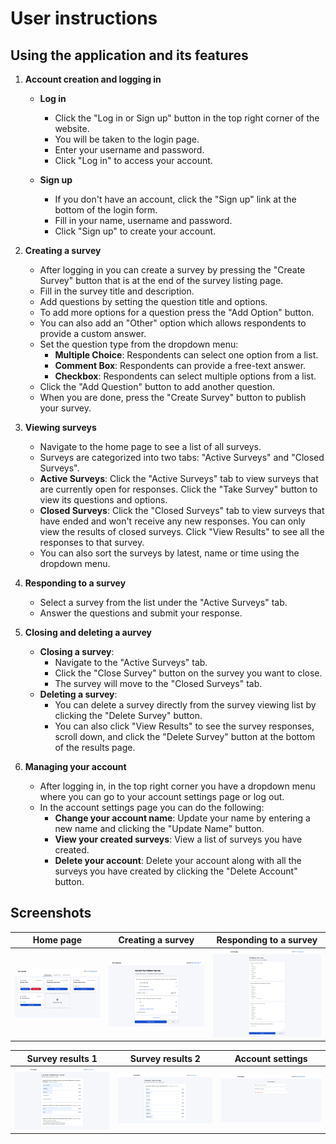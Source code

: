 # User instructions

## Using the application and its features

1. **Account creation and logging in**

    - **Log in**

        - Click the "Log in or Sign up" button in the top right corner of the website.
        - You will be taken to the login page.
        - Enter your username and password.
        - Click "Log in" to access your account.

    - **Sign up**

        - If you don't have an account, click the "Sign up" link at the bottom of the login form.
        - Fill in your name, username and password.
        - Click "Sign up" to create your account.

2. **Creating a survey**

    - After logging in you can create a survey by pressing the "Create Survey" button that is at the end of the survey listing page.
    - Fill in the survey title and description.
    - Add questions by setting the question title and options.
    - To add more options for a question press the "Add Option" button.
    - You can also add an "Other" option which allows respondents to provide a custom answer.
    - Set the question type from the dropdown menu:
        - **Multiple Choice**: Respondents can select one option from a list.
        - **Comment Box**: Respondents can provide a free-text answer.
        - **Checkbox**: Respondents can select multiple options from a list.
    - Click the "Add Question" button to add another question.
    - When you are done, press the "Create Survey" button to publish your survey.

3. **Viewing surveys**

    - Navigate to the home page to see a list of all surveys.
    - Surveys are categorized into two tabs: "Active Surveys" and "Closed Surveys".
    - **Active Surveys**: Click the "Active Surveys" tab to view surveys that are currently open for responses. Click the "Take Survey" button to view its questions and options.
    - **Closed Surveys**: Click the "Closed Surveys" tab to view surveys that have ended and won't receive any new responses. You can only view the results of closed surveys. Click "View Results" to see all the responses to that survey.
    - You can also sort the surveys by latest, name or time using the dropdown menu.

4. **Responding to a survey**

    - Select a survey from the list under the "Active Surveys" tab.
    - Answer the questions and submit your response.

5. **Closing and deleting a aurvey**

    - **Closing a survey**:
        - Navigate to the "Active Surveys" tab.
        - Click the "Close Survey" button on the survey you want to close.
        - The survey will move to the "Closed Surveys" tab.
    - **Deleting a survey**:
        - You can delete a survey directly from the survey viewing list by clicking the "Delete Survey" button.
        - You can also click "View Results" to see the survey responses, scroll down, and click the "Delete Survey" button at the bottom of the results page.

6. **Managing your account**
    - After logging in, in the top right corner you have a dropdown menu where you can go to your account settings page or log out.
    - In the account settings page you can do the following:
        - **Change your account name**: Update your name by entering a new name and clicking the "Update Name" button.
        - **View your created surveys**: View a list of surveys you have created.
        - **Delete your account**: Delete your account along with all the surveys you have created by clicking the "Delete Account" button.

## Screenshots

| Home page                         | Creating a survey                              | Responding to a survey                             |
| --------------------------------- | ---------------------------------------------- | -------------------------------------------------- |
| ![Home page](images/homepage.png) | ![Survey creation](images/survey_creation.png) | ![Survey responding](images/survey_responding.png) |

| Survey results 1                                 | Survey results 2                                 | Account settings                                 |
| ------------------------------------------------ | ------------------------------------------------ | ------------------------------------------------ |
| ![Survey results 1](images/survey_results_1.png) | ![Survey results 2](images/survey_results_2.png) | ![Account settings](images/account_settings.png) |
